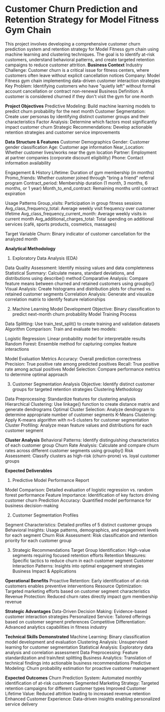 # Customer Churn Prediction and Retention Strategy for Model Fitness Gym Chain

This project involves developing a comprehensive customer churn prediction system and retention strategy for Model Fitness gym chain using machine learning and clustering techniques. The goal is to identify at-risk customers, understand behavioral patterns, and create targeted retention campaigns to reduce customer attrition.
**Business Context**
Industry Challenge: Customer churn is a critical issue for fitness centers, where customers often leave without explicit cancellation notices
Company: Model Fitness gym chain implementing data-driven customer interaction strategies
Key Problem: Identifying customers who have "quietly left" without formal account cancellation or contract non-renewal
Business Definition: A customer is considered churned if they don't visit the gym for one month

**Project Objectives**
Predictive Modeling: Build machine learning models to predict churn probability for the next month
Customer Segmentation: Create user personas by identifying distinct customer groups and their characteristics
Factor Analysis: Determine which factors most significantly impact customer churn
Strategic Recommendations: Develop actionable retention strategies and customer service improvements

**Data Structure & Features**
Customer Demographics
Gender: Customer gender classification
Age: Customer age information
Near_Location: Whether customer lives/works near the gym location
Partner: Employment at partner companies (corporate discount eligibility)
Phone: Contact information availability

Engagement & History
Lifetime: Duration of gym membership (in months)
Promo_friends: Whether customer joined through "bring a friend" referral program
Contract_period: Membership duration (1 month, 3 months, 6 months, or 1 year)
Month_to_end_contract: Remaining months until contract expiration

Usage Patterns
Group_visits: Participation in group fitness sessions
Avg_class_frequency_total: Average weekly visit frequency over customer lifetime
Avg_class_frequency_current_month: Average weekly visits in current month
Avg_additional_charges_total: Total spending on additional services (café, sports products, cosmetics, massages)

Target Variable
Churn: Binary indicator of customer cancellation for the analyzed month

**Analytical Methodology**
1. Exploratory Data Analysis (EDA)

Data Quality Assessment: Identify missing values and data completeness
Statistical Summary: Calculate means, standard deviations, and distributions using describe() method
Comparative Analysis: Compare feature means between churned and retained customers using groupby()
Visual Analysis: Create histograms and distribution plots for churned vs. retained customer segments
Correlation Analysis: Generate and visualize correlation matrix to identify feature relationships

2. Machine Learning Model Development
Objective: Binary classification to predict next-month churn probability
Model Training Process

Data Splitting: Use train_test_split() to create training and validation datasets
Algorithm Comparison: Train and evaluate two models:

Logistic Regression: Linear probability model for interpretable results
Random Forest: Ensemble method for capturing complex feature interactions

Model Evaluation Metrics
Accuracy: Overall prediction correctness
Precision: True positive rate among predicted positives
Recall: True positive rate among actual positives
Model Selection: Compare performance metrics to determine optimal approach

3. Customer Segmentation Analysis
Objective: Identify distinct customer groups for targeted retention strategies
Clustering Methodology

Data Preprocessing: Standardize features for clustering analysis
Hierarchical Clustering: Use linkage() function to create distance matrix and generate dendrograms
Optimal Cluster Selection: Analyze dendrogram to determine appropriate number of customer segments
K-Means Clustering: Apply K-means algorithm with n=5 clusters for customer segmentation
Cluster Profiling: Analyze mean feature values and distributions for each customer segment

**Cluster Analysis**
Behavioral Patterns: Identify distinguishing characteristics of each customer group
Churn Rate Analysis: Calculate and compare churn rates across different customer segments using groupby()
Risk Assessment: Classify clusters as high-risk (churn-prone) vs. loyal customer groups

**Expected Deliverables**
1. Predictive Model Performance Report

Model Comparison: Detailed evaluation of logistic regression vs. random forest performance
Feature Importance: Identification of key factors driving customer churn
Prediction Accuracy: Quantified model performance for business decision-making

2. Customer Segmentation Profiles

Segment Characteristics: Detailed profiles of 5 distinct customer groups
Behavioral Insights: Usage patterns, demographics, and engagement levels for each segment
Churn Risk Assessment: Risk classification and retention priority for each customer group

3. Strategic Recommendations
Target Group Identification: High-value segments requiring focused retention efforts
Retention Measures: Specific tactics to reduce churn in each customer segment
Customer Interaction Patterns: Insights into optimal engagement strategies
Business Impact & Applications

**Operational Benefits**
Proactive Retention: Early identification of at-risk customers enables preventive interventions
Resource Optimization: Targeted marketing efforts based on customer segment characteristics
Revenue Protection: Reduced churn rates directly impact gym membership revenue

**Strategic Advantages**
Data-Driven Decision Making: Evidence-based customer interaction strategies
Personalized Service: Tailored offerings based on customer segment preferences
Competitive Differentiation: Advanced analytics capabilities in fitness industry

**Technical Skills Demonstrated**
Machine Learning: Binary classification model development and evaluation
Clustering Analysis: Unsupervised learning for customer segmentation
Statistical Analysis: Exploratory data analysis and correlation assessment
Data Preprocessing: Feature standardization and train/test splitting
Business Analytics: Translation of technical findings into actionable business recommendations
Predictive Modeling: Churn probability estimation for proactive customer management

**Expected Outcomes**
Churn Prediction System: Automated monthly identification of at-risk customers
Segmented Marketing Strategy: Targeted retention campaigns for different customer types
Improved Customer Lifetime Value: Reduced attrition leading to increased revenue retention
Enhanced Customer Experience: Data-driven insights enabling personalized service delivery
